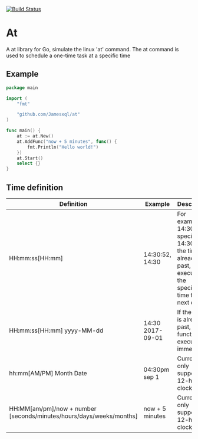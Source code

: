 [![Build Status](https://travis-ci.org/Jamesxql/at.svg?branch=master)](https://travis-ci.org/Jamesxql/at)

# At
A at library for Go, simulate the linux 'at' command. The at command is used to schedule a one-time task at a specific time

## Example
```Go
package main

import (
	"fmt"

	"github.com/Jamesxql/at"
)

func main() {
	at := at.New()
	at.AddFunc("now + 5 minutes", func() {
		fmt.Println("Hello world!")
	})
	at.Start()
	select {}
}
```

## Time definition
| Definition | Example | Description |
| ------| ------ | ------ |
| HH:mm:ss[HH:mm] | 14:30:52, 14:30 | For example, 14:30 specifies 14:30PM, If the time is already past, it is executed at the specified time the next day. |
| HH:mm:ss[HH:mm] yyyy-MM-dd | 14:30 2017-09-01 | If the time is already past, The function will execute immediately |
| hh:mm[AM/PM] Month Date | 04:30pm sep 1 | Currently only support 12-hour clock |
| HH:MM[am/pm]/now + number [seconds/minutes/hours/days/weeks/months] | now + 5 minutes | Currently only support 12-hour clock |
